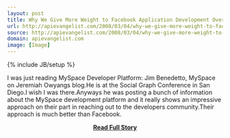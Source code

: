 ```yaml
---
layout: post
title: Why We Give More Weight to Facebook Application Development Over MySpace
url: http://apievangelist.com/2008/03/04/why-we-give-more-weight-to-facebook-application-development-over-myspace/
source: http://apievangelist.com/2008/03/04/why-we-give-more-weight-to-facebook-application-development-over-myspace/
domain: apievangelist.com
image: [Image]
---
```

{% include JB/setup %}<p>I was just reading MySpace Developer Platform: Jim Benedetto, MySpace on Jeremiah Owyangs blog.He is at the Social Graph Conference in San Diego.I wish I was there.Anyways he was posting a bunch of information about the MySpace development platform and it really shows an impressive approach on their part in reaching out to the developers community.Their approach is much better than Facebook.</p>
<center><p><a href="http://apievangelist.com/2008/03/04/why-we-give-more-weight-to-facebook-application-development-over-myspace/" style='padding:25px; font-sze:18px; font-weight: bold;'>Read Full Story</a></p></center>
